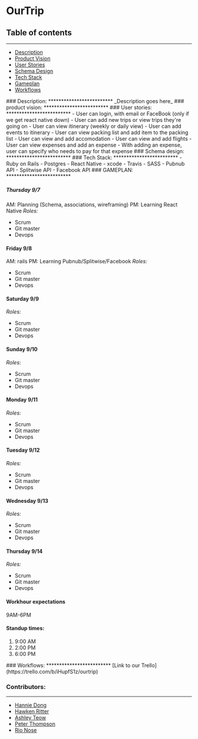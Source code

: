 # OurTrip

## Table of contents
*************************
* [Description](#description)
* [Product Vision](#productvision)
* [User Stories](#userstories)
* [Schema Design](#schemadesign)
* [Tech Stack](#techstack)
* [Gameplan](#gameplan)
* [Workflows](#workflows)

<a name="description" />
### Description: 
*************************
_Description goes here_

<a name="productvision" />
### product vision: 
*************************

<a name="userstories" />
### User stories: 
*************************
- User can login, with email or FaceBook (only if we get react native down)
- User can add new trips or view trips they're going on
- User can view itinerary (weekly or daily view)
- User can add events to itinerary
- User can view packing list and add item to the packing list
- User can view and add accomodation
- User can view and add flights
- User can view expenses and add an expense 
- With adding an expense, user can specify who needs to pay for that expense 

<a name="schemadesign" />
### Schema design: 
*************************

<a name="techstack" />
### Tech Stack: 
*************************
- Ruby on Rails
- Postgres
- React Native
- xcode
- Travis
- SASS
- Pubnub API
- Splitwise API
- Facebook API

<a name="gameplan" />
### GAMEPLAN: 
*************************

##### Thursday 9/7
AM: Planning (Schema, associations, wireframing)
PM: Learning React Native
_Roles:_
* Scrum
* Git master
* Devops

#### Friday 9/8
AM: rails
PM: Learning Pubnub/Splitwise/Facebook
_Roles:_
* Scrum
* Git master
* Devops

#### Saturday 9/9
_Roles:_
* Scrum
* Git master
* Devops

#### Sunday 9/10
_Roles:_
* Scrum
* Git master
* Devops

#### Monday 9/11
_Roles:_
* Scrum
* Git master
* Devops

#### Tuesday 9/12
_Roles:_
* Scrum
* Git master
* Devops

#### Wednesday 9/13
_Roles:_
* Scrum
* Git master
* Devops

#### Thursday 9/14
_Roles:_
* Scrum
* Git master
* Devops

####  Workhour expectations
9AM-6PM

####  Standup times:
1. 9:00 AM
2. 2:00 PM
3. 6:00 PM

<a name="workflows" />
### Workflows: 
*************************
[Link to our Trello](https://trello.com/b/iHupfS1z/ourtrip)

### Contributors: 
*************************
* [Hannie Dong](https://github.com/hanniedong)
* [Hawken Ritter](https://github.com/hawkenritter)
* [Ashley Teow](https://github.com/ashleyteow)
* [Peter Thompson](https://github.com/peter6848)
* [Rio Nose](https://github.com/rnose512)
